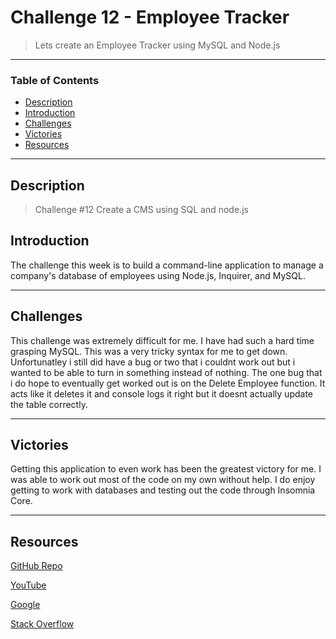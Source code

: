 # Challenge 12 - Employee Tracker
> Lets create an Employee Tracker using MySQL and Node.js
---
### Table of Contents
- [Description](#description)
- [Introduction](#introduction)
- [Challenges](#challenges)
- [Victories](#victories)
- [Resources](#resources)

---

## Description

> Challenge #12 Create a CMS using SQL and node.js

## Introduction 
The challenge this week is to build a command-line application to manage a company's database of employees using Node.js, Inquirer, and MySQL.


---

## Challenges

This challenge was extremely difficult for me. I have had such a hard time grasping MySQL. This was a very tricky syntax for me to get down. Unfortunatley i still did have a bug or two that i couldnt work out but i wanted to be able to turn in something instead of nothing. The one bug that i do hope to eventually get worked out is on the Delete Employee function. It acts like it deletes it and console logs it right but it doesnt actually update the table correctly.

---
## Victories

Getting this application to even work has been the greatest victory for me. I was able to work out most of the code on my own without help. I do enjoy getting to work with databases and testing out the code through Insomnia Core.


---


## Resources 

<a href="https://github.com/kelleymarne/ReadMe-generator">GitHub Repo</a>

<a href="https://www.youtube.com/watch?v=eVGEea7adDM"> YouTube</a>

<a href="https://www.google.com/webhp?hl=en&sa=X&ved=0ahUKEwiLjJ7fosLvAhWXW80KHawRD_oQPAgI">Google</a>

<a href="https://stackoverflow.com/">Stack Overflow</a>

